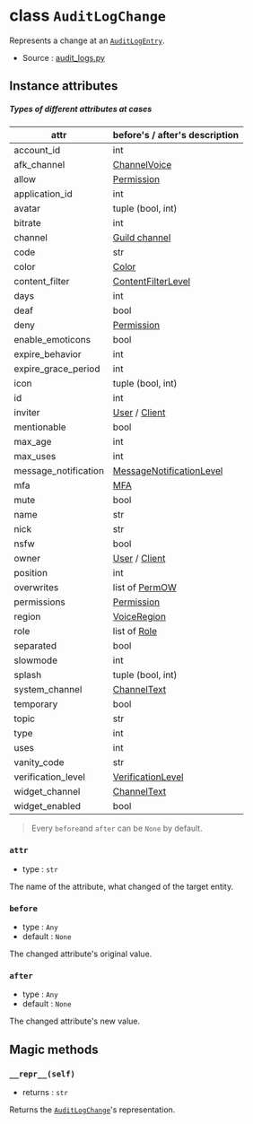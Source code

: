 # class `AuditLogChange`

Represents a change at an [`AuditLogEntry`](AuditLogEntry.md).

- Source : [audit_logs.py](https://github.com/HuyaneMatsu/hata/blob/master/hata/discord/audit_logs.py) 

## Instance attributes

##### Types of different attributes at cases

| attr                  | before's / after's description                            |
|-----------------------|-----------------------------------------------------------|
| account_id            | int                                                       |
| afk_channel           | [ChannelVoice](ChannelVoice.md)                           |
| allow                 | [Permission](Permission.md)                               |
| application_id        | int                                                       |
| avatar                | tuple (bool, int)                                         |
| bitrate               | int                                                       |
| channel               | [Guild channel](ChannelGuildBase.md)                      |
| code                  | str                                                       |
| color                 | [Color](Color.md)                                         |
| content_filter        | [ContentFilterLevel](ContentFilterLevel.md)               |
| days                  | int                                                       |
| deaf                  | bool                                                      |
| deny                  | [Permission](Permission.md)                               |
| enable_emoticons      | bool                                                      |
| expire_behavior       | int                                                       |
| expire_grace_period   | int                                                       |
| icon                  | tuple (bool, int)                                         |
| id                    | int                                                       |
| inviter               | [User](User.md) / [Client](Client.md)                     |
| mentionable           | bool                                                      |
| max_age               | int                                                       |
| max_uses              | int                                                       |
| message_notification  | [MessageNotificationLevel](MessageNotificationLevel.md)   |
| mfa                   | [MFA](MFA.md)                                             |
| mute                  | bool                                                      |
| name                  | str                                                       |
| nick                  | str                                                       |
| nsfw                  | bool                                                      |
| owner                 | [User](User.md) / [Client](Client.md)                     |
| position              | int                                                       |
| overwrites            | list of [PermOW](PermOW.md)                               |
| permissions           | [Permission](Permission.md)                               |
| region                | [VoiceRegion](VoiceRegion.md)                             |
| role                  | list of [Role](Role.md)                                   |
| separated             | bool                                                      |
| slowmode              | int                                                       |
| splash                | tuple (bool, int)                                         |
| system_channel        | [ChannelText](ChannelText.md)                             |
| temporary             | bool                                                      |
| topic                 | str                                                       |
| type                  | int                                                       |
| uses                  | int                                                       |
| vanity_code           | str                                                       |
| verification_level    | [VerificationLevel](VerificationLevel.md)                 |
| widget_channel        | [ChannelText](ChannelText.md)                             |
| widget_enabled        | bool                                                      |

> Every `before`and `after` can be `None` by default.

### `attr`

- type : `str`

The name of the attribute, what changed of the target entity.

### `before`

- type : `Any`
- default : `None`

The changed attribute's original value.

### `after`

- type : `Any`
- default : `None`

The changed attribute's new value.

## Magic methods

### `__repr__(self)`

- returns : `str`

Returns the [`AuditLogChange`](AuditLogChange.md)'s representation.
